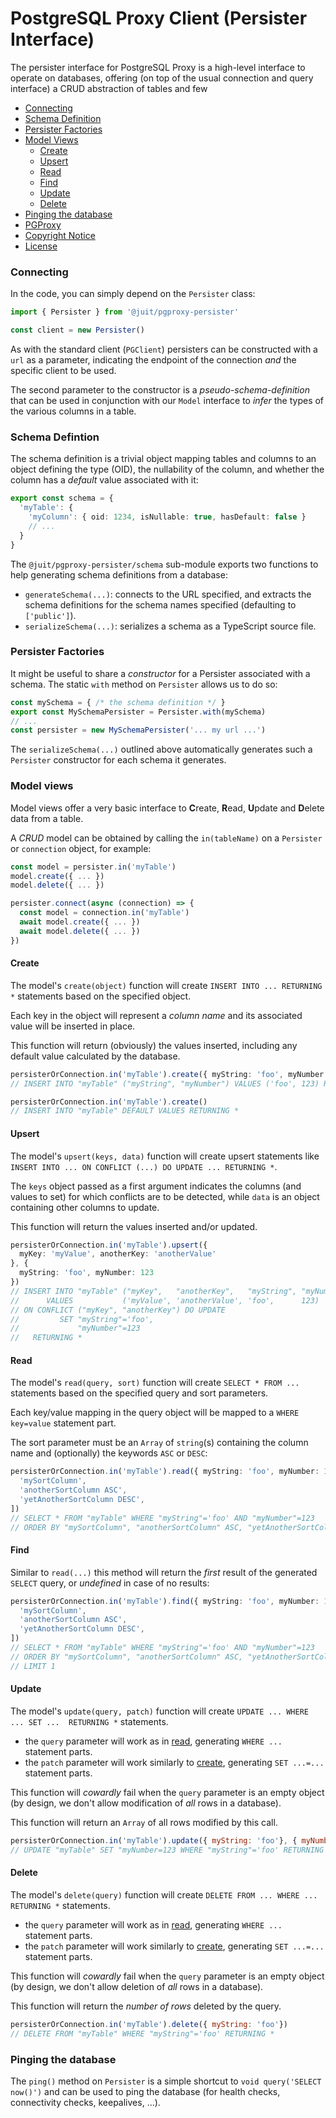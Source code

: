 # PostgreSQL Proxy Client (Persister Interface)

The persister interface for PostgreSQL Proxy is a high-level interface to
operate on databases, offering (on top of the usual connection and query
interface) a CRUD abstraction of tables and few

* [Connecting](#connecting)
* [Schema Definition](#schema-defintion)
* [Persister Factories](#persister-factories)
* [Model Views](#model-views)
  * [Create](#create)
  * [Upsert](#upsert)
  * [Read](#read)
  * [Find](#find)
  * [Update](#update)
  * [Delete](#delete)
* [Pinging the database](#pinging-the-database)
* [PGProxy](https://github.com/juitnow/juit-pgproxy/blob/main/README.md)
* [Copyright Notice](https://github.com/juitnow/juit-pgproxy/blob/main/NOTICE.md)
* [License](https://github.com/juitnow/juit-pgproxy/blob/main/NOTICE.md)

### Connecting

In the code, you can simply depend on the `Persister` class:

```ts
import { Persister } from '@juit/pgproxy-persister'

const client = new Persister()
```

As with the standard client (`PGClient`) persisters can be constructed with a
`url` as a parameter, indicating the endpoint of the connection _and_
the specific client to be used.

The second parameter to the constructor is a _pseudo-schema-definition_ that
can be used in conjunction with our `Model` interface to _infer_ the types
of the various columns in a table.

### Schema Defintion

The schema definition is a trivial object mapping tables and columns to an
object defining the type (OID), the nullability of the column, and whether the
column has a _default_ value associated with it:

```ts
export const schema = {
  'myTable': {
    'myColumn': { oid: 1234, isNullable: true, hasDefault: false }
    // ...
  }
}
```

The `@juit/pgproxy-persister/schema` sub-module exports two functions to help
generating schema definitions from a database:

* `generateSchema(...)`: connects to the URL specified, and extracts the schema
  definitions for the schema names specified (defaulting to `['public']`).
* `serializeSchema(...)`: serializes a schema as a TypeScript source file.

### Persister Factories

It might be useful to share a _constructor_ for a Persister associated with
a schema. The static `with` method on `Persister` allows us to do so:

```ts
const mySchema = { /* the schema definition */ }
export const MySchemaPersister = Persister.with(mySchema)
// ...
const persister = new MySchemaPersister('... my url ...')
```

The `serializeSchema(...)` outlined above automatically generates such a
`Persister` constructor for each schema it generates.

### Model views

Model views offer a very basic interface to **C**reate, **R**ead, **U**pdate
and **D**elete data from a table.

A _CRUD_ model can be obtained by calling the `in(tableName)` on a `Persister`
or `connection` object, for example:

```ts
const model = persister.in('myTable')
model.create({ ... })
model.delete({ ... })

persister.connect(async (connection) => {
  const model = connection.in('myTable')
  await model.create({ ... })
  await model.delete({ ... })
})
```

#### Create

The model's `create(object)` function will create `INSERT INTO ... RETURNING *`
statements based on the specified object.

Each key in the object will represent a _column name_ and its associated value
will be inserted in place.

This function will return (obviously) the values inserted, including any default
value calculated by the database.

```typescript
persisterOrConnection.in('myTable').create({ myString: 'foo', myNumber: 123 })
// INSERT INTO "myTable" ("myString", "myNumber") VALUES ('foo', 123) RETURNING *

persisterOrConnection.in('myTable').create()
// INSERT INTO "myTable" DEFAULT VALUES RETURNING *
```

#### Upsert

The model's `upsert(keys, data)` function will create upsert statements like
`INSERT INTO ... ON CONFLICT (...) DO UPDATE ... RETURNING *`.

The `keys` object passed as a first argument indicates the columns (and values
to set) for which conflicts are to be detected, while `data` is an object
containing other columns to update.

This function will return the values inserted and/or updated.

```typescript
persisterOrConnection.in('myTable').upsert({
  myKey: 'myValue', anotherKey: 'anotherValue'
}, {
  myString: 'foo', myNumber: 123
})
// INSERT INTO "myTable" ("myKey",   "anotherKey",   "myString", "myNumber")
//      VALUES           ('myValue', 'anotherValue', 'foo',      123)
// ON CONFLICT ("myKey", "anotherKey") DO UPDATE
//         SET "myString"='foo',
//             "myNumber"=123
//   RETURNING *
```

#### Read

The model's `read(query, sort)` function will create `SELECT * FROM ...`
statements based on the specified query and sort parameters.

Each key/value mapping in the query object will be mapped to a `WHERE key=value`
statement part.

The sort parameter must be an `Array` of `string`(s) containing the column name
and (optionally) the keywords `ASC` or `DESC`:

```ts
persisterOrConnection.in('myTable').read({ myString: 'foo', myNumber: 123 }, [
  'mySortColumn',
  'anotherSortColumn ASC',
  'yetAnotherSortColumn DESC',
])
// SELECT * FROM "myTable" WHERE "myString"='foo' AND "myNumber"=123
// ORDER BY "mySortColumn", "anotherSortColumn" ASC, "yetAnotherSortColumn" DESC
```

#### Find

Similar to `read(...)` this method will return the _first_ result of the
generated `SELECT` query, or _undefined_ in case of no results:

```ts
persisterOrConnection.in('myTable').find({ myString: 'foo', myNumber: 123 }, [
  'mySortColumn',
  'anotherSortColumn ASC',
  'yetAnotherSortColumn DESC',
])
// SELECT * FROM "myTable" WHERE "myString"='foo' AND "myNumber"=123
// ORDER BY "mySortColumn", "anotherSortColumn" ASC, "yetAnotherSortColumn" DESC
// LIMIT 1
```

#### Update

The model's `update(query, patch)` function will create
`UPDATE ... WHERE ... SET ...  RETURNING *` statements.

* the `query` parameter will work as in [read](#read), generating `WHERE ...`
  statement parts.
* the `patch` parameter will work similarly to [create](#create), generating
  `SET ...=...` statement parts.

This function will _cowardly_ fail when the `query` parameter is an empty object
(by design, we don't allow modification of _all_ rows in a database).

This function will return an `Array` of all rows modified by this call.

```javascript
persisterOrConnection.in('myTable').update({ myString: 'foo'}, { myNumber: 123 })
// UPDATE "myTable" SET "myNumber=123 WHERE "myString"='foo' RETURNING *
```

#### Delete

The model's `delete(query)` function will create
`DELETE FROM ... WHERE ... RETURNING *` statements.

* the `query` parameter will work as in [read](#read), generating `WHERE ...`
  statement parts.
* the `patch` parameter will work similarly to [create](#create), generating
  `SET ...=...` statement parts.

This function will _cowardly_ fail when the `query` parameter is an empty object
(by design, we don't allow deletion of _all_ rows in a database).

This function will return the _number of rows_ deleted by the query.

```javascript
persisterOrConnection.in('myTable').delete({ myString: 'foo'})
// DELETE FROM "myTable" WHERE "myString"='foo' RETURNING *
```

### Pinging the database

The `ping()` method on `Persister` is a simple shortcut to
`void query('SELECT now()')` and can be used to ping the database (for health
checks, connectivity checks, keepalives, ...).
